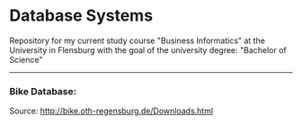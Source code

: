 # Database Systems

Repository for my current study course "Business Informatics" at the University in Flensburg with the goal of the university degree: "Bachelor of Science" 

----

### Bike Database:
Source: http://bike.oth-regensburg.de/Downloads.html